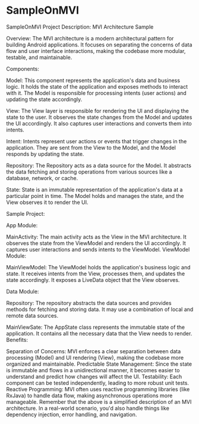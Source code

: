 # SampleOnMVI


SampleOnMVI Project Description: MVI Architecture Sample

Overview:
The MVI architecture is a modern architectural pattern for building Android applications. It focuses on separating the concerns of data flow and user interface interactions, making the codebase more modular, testable, and maintainable.

Components:

Model: This component represents the application's data and business logic. It holds the state of the application and exposes methods to interact with it. The Model is responsible for processing intents (user actions) and updating the state accordingly.

View: The View layer is responsible for rendering the UI and displaying the state to the user. It observes the state changes from the Model and updates the UI accordingly. It also captures user interactions and converts them into intents.

Intent: Intents represent user actions or events that trigger changes in the application. They are sent from the View to the Model, and the Model responds by updating the state.

Repository: The Repository acts as a data source for the Model. It abstracts the data fetching and storing operations from various sources like a database, network, or cache.

State: State is an immutable representation of the application's data at a particular point in time. The Model holds and manages the state, and the View observes it to render the UI.

Sample Project:

App Module:

MainActivity: The main activity acts as the View in the MVI architecture. It observes the state from the ViewModel and renders the UI accordingly. It captures user interactions and sends intents to the ViewModel.
ViewModel Module:

MainViewModel: The ViewModel holds the application's business logic and state. It receives intents from the View, processes them, and updates the state accordingly. It exposes a LiveData object that the View observes.

Data Module:

Repository: The repository abstracts the data sources and provides methods for fetching and storing data. It may use a combination of local and remote data sources.

MainViewSate: The AppState class represents the immutable state of the application. It contains all the necessary data that the View needs to render.
Benefits:

Separation of Concerns: MVI enforces a clear separation between data processing (Model) and UI rendering (View), making the codebase more organized and maintainable.
Predictable State Management: Since the state is immutable and flows in a unidirectional manner, it becomes easier to understand and predict how changes will affect the UI.
Testability: Each component can be tested independently, leading to more robust unit tests.
Reactive Programming: MVI often uses reactive programming libraries (like RxJava) to handle data flow, making asynchronous operations more manageable.
Remember that the above is a simplified description of an MVI architecture. In a real-world scenario, you'd also handle things like dependency injection, error handling, and navigation.
